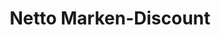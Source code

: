 ---
title: "Netto Marken-Discount"
url: /schwerin/netto-marken-discount-tallinner-strasse/
shop: Supermarkt
---